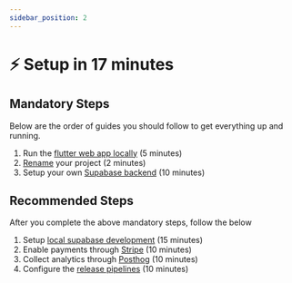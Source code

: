 ```yaml
---
sidebar_position: 2
---
```

# ⚡ Setup in 17 minutes

## Mandatory Steps

Below are the order of guides you should follow to get everything up and running.

1. Run the [flutter web app locally](getting-started.md) (5 minutes)
2. [Rename](guides/flutter/rename-your-project.md) your project (2 minutes)
3. Setup your own [Supabase backend](guides/supabase/README.md) (10 minutes)

## Recommended Steps

After you complete the above mandatory steps, follow the below

1. Setup [local supabase development](guides/supabase/supabase-local-development.md) (15 minutes)
2. Enable payments through [Stripe](guides/stripe.md) (10 minutes)
3. Collect analytics through [Posthog](guides/posthog.md) (10 minutes)
4. Configure the [release pipelines](guides/flutter/release.md) (10 minutes)

